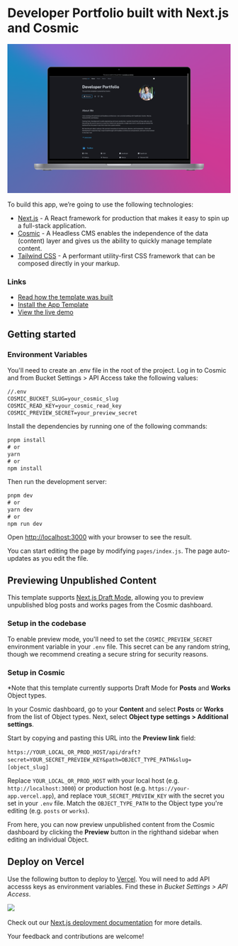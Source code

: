 # Developer Portfolio built with Next.js and Cosmic

![Screenshot of the Cosmic Developer Porfolio application template](/public/images/dev-portfolio.png)

To build this app, we’re going to use the following technologies:

- [Next.js](https://nextjs.org/docs) - A React framework for production that makes it easy to spin up a full-stack application.
- [Cosmic](https://www.cosmicjs.com/) - A Headless CMS enables the independence of the data (content) layer and gives us the ability to quickly manage template content.
- [Tailwind CSS](https://tailwindcss.com/) - A performant utility-first CSS framework that can be composed directly in your markup.

### Links

- [Read how the template was built](https://www.cosmicjs.com/blog/creating-a-developer-portfolio-with-nextjs-and-cosmic)
- [Install the App Template](https://www.cosmicjs.com/marketplace/templates/developer-portfolio)
- [View the live demo](https://nextjs-developer-portfolio-cms.vercel.app/)

## Getting started

### Environment Variables

You'll need to create an .env file in the root of the project. Log in to Cosmic and from Bucket Settings > API Access take the following values:

```
//.env
COSMIC_BUCKET_SLUG=your_cosmic_slug
COSMIC_READ_KEY=your_cosmic_read_key
COSMIC_PREVIEW_SECRET=your_preview_secret
```

Install the dependencies by running one of the following commands:

```
pnpm install
# or
yarn
# or
npm install
```

Then run the development server:

```
pnpm dev
# or
yarn dev
# or
npm run dev
```

Open [http://localhost:3000](http://localhost:3000) with your browser to see the result.

You can start editing the page by modifying `pages/index.js`. The page auto-updates as you edit the file.

## Previewing Unpublished Content

This template supports [Next.js Draft Mode](https://nextjs.org/docs/app/building-your-application/configuring/draft-mode), allowing you to preview unpublished blog posts and works pages from the Cosmic dashboard.

### Setup in the codebase

To enable preview mode, you'll need to set the `COSMIC_PREVIEW_SECRET` environment variable in your `.env` file. This secret can be any random string, though we recommend creating a secure string for security reasons.

### Setup in Cosmic

\*Note that this template currently supports Draft Mode for **Posts** and **Works** Object types.

In your Cosmic dashboard, go to your **Content** and select **Posts** or **Works** from the list of Object types. Next, select **Object type settings > Additional settings**.

Start by copying and pasting this URL into the **Preview link** field:

`https://YOUR_LOCAL_OR_PROD_HOST/api/draft?secret=YOUR_SECRET_PREVIEW_KEY&path=OBJECT_TYPE_PATH&slug=[object_slug]`

Replace `YOUR_LOCAL_OR_PROD_HOST` with your local host (e.g. `http://localhost:3000`) or production host (e.g. `https://your-app.vercel.app`), and replace `YOUR_SECRET_PREVIEW_KEY` with the secret you set in your `.env` file. Match the `OBJECT_TYPE_PATH` to the Object type you're editing (e.g. `posts` or `works`).

From here, you can now preview unpublished content from the Cosmic dashboard by clicking the **Preview** button in the righthand sidebar when editing an individual Object.

## Deploy on Vercel

<p>Use the following button to deploy to <a href="https://vercel.com/" rel="noopener noreferrer" target="_blank">Vercel</a>. You will need to add API accesss keys as environment variables. Find these in <em>Bucket Settings &gt; API Access</em>.</p>
<p>
<a href="https://vercel.com/new/clone?env=COSMIC_BUCKET_SLUG%2CCOSMIC_READ_KEY%2CCOSMIC_PREVIEW_SECRET&repository-url=https%3A%2F%2Fgithub.com%2Fcosmicjs%2Fnextjs-developer-portfolio%2Ftree%2Fapi-v3" rel="noopener noreferrer" target="_blank"><img src="https://cdn.cosmicjs.com/d3f0d5e0-c064-11ea-9a05-6f8a16b0b14c-deploy-to-vercel.svg" style="width: 100px;" class="fr-fic fr-dib fr-fil"></a>
</p>

Check out our [Next.js deployment documentation](https://nextjs.org/docs/deployment) for more details.

Your feedback and contributions are welcome!
